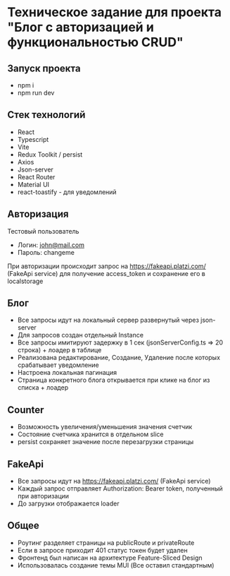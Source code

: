 # Техническое задание для проекта "Блог с авторизацией и функциональностью CRUD"

## Запуск проекта

- npm i
- npm run dev

## Стек технологий

- React
- Typescript
- Vite
- Redux Toolkit / persist
- Axios
- Json-server
- React Router
- Material UI
- react-toastify - для уведомлений

## Авторизация

Тестовый пользователь

- Логин: john@mail.com
- Пароль: changeme

При авторизации происходит запрос на https://fakeapi.platzi.com/ (FakeApi service) для получение access_token и сохранение его в localstorage

## Блог

- Все запросы идут на локальный сервер развернутый через json-server
- Для запросов создан отдельный Instance
- Все запросы имитируют задержку в 1 сек (jsonServerConfig.ts => 20 строка) + лоадер в таблице
- Реализована редактирование, Создание, Удаление после которых срабатывает уведомление
- Настроена локальная пагинация
- Страница конкретного блога открывается при клике на блог из списка + лоадер

## Counter

- Возможность увеличения/уменьшения значения счетчик
- Состояние счетчика хранится в отдельном slice
- persist сохраняет значение после перезагрузки страницы

## FakeApi

- Все запросы идут на https://fakeapi.platzi.com/ (FakeApi service)
- Каждый запрос отправляет Authorization: Bearer token, полученный при авторизации
- До загрузки отображается loader

## Общее

- Роутинг разделяет страницы на publicRoute и privateRoute
- Если в запросе приходит 401 статус токен будет удален
- Фронтенд был написан на архитектуре Feature-Sliced Design
- Использовалась создание темы MUI (Все оставил стандартным)
